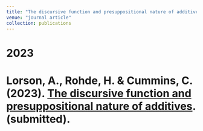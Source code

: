 ```yaml
---
title: "The discursive function and presuppositional nature of additives"
venue: "journal article"
collection: publications
---
```


2023
===
Lorson, A., Rohde, H. & Cummins, C. (2023). [The discursive function and presuppositional nature of additives](https://psyarxiv.com/ptvqs/). (submitted).
===

